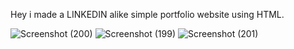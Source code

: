 Hey i made a LINKEDIN alike simple portfolio website using HTML.

![Screenshot (200)](https://user-images.githubusercontent.com/56560771/93711676-c7c7f980-fb6d-11ea-890a-d7386bfc14f5.png)
![Screenshot (199)](https://user-images.githubusercontent.com/56560771/93711680-cdbdda80-fb6d-11ea-8958-0bd3c88c3844.png)
![Screenshot (201)](https://user-images.githubusercontent.com/56560771/93711685-d31b2500-fb6d-11ea-96c7-51577f635177.png)
